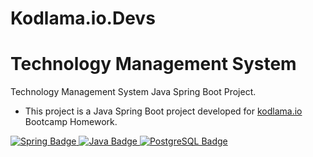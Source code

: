 # Kodlama.io.Devs
# Technology Management System
Technology Management System Java Spring Boot Project.
- This project is a Java Spring Boot project developed for [kodlama.io](https://www.kodlama.io/) Bootcamp Homework.

<div id="badges" align="left">
  <a href="https://start.spring.io/">
    <img src="https://img.shields.io/badge/Spring-8ac926?style=for-the-badge&logo=Spring&logoColor=white" alt="Spring Badge"/>
  <a href="https://www.java.com/tr/">
    <img src="https://img.shields.io/badge/Java-fb5607?style=for-the-badge&logo=Java&logoColor=white" alt="Java Badge"/>
  </a>
  <a href="https://www.postgresql.org/">
    <img src="https://img.shields.io/badge/PostgreSQL-0081a7?style=for-the-badge&logo=PostgreSQL&logoColor=white" alt="PostgreSQL Badge"/>
  </a>
</div>
